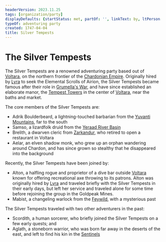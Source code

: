 ```yaml
---
headerVersion: 2023.11.25
tags: [organization/party]
displayDefaults: {startStatus: met, partOf: '', linkText: by, ltPerson: by}
typeOf: adventuring party
created: 1747-04-04
title: Silver Tempests
---
```

# The Silver Tempests

The Silver Tempests are a renowned adventuring party based out of [Voltara](<../../../gazetteer/west-coast/chardonian-empire/northern-frontier/voltara.md>), on the northern frontier of the [Chardonian Empire](<../../../gazetteer/west-coast/chardonian-empire/chardonian-empire.md>). Originally hired by [Lyra](<../../chardonians/lyra.md>) to seek the Elemental Scrolls of Airion, the Silver Tempests became famous after their role in [Grumella's War](<../../../events/1700s/grumella-s-war.md>), and have since established an elaborate manor, the [Tempest Towers](<../../../campaigns/great-library/tempest-towers.md>) in the center of [Voltara](<../../../gazetteer/west-coast/chardonian-empire/northern-frontier/voltara.md>), near the baths and market. 

The core members of the Silver Tempests are:
- Adrik Boulderbeard, a lightning-touched barbarian from the [Yuvanti Mountains](<../../../gazetteer/greater-dunmar/yuvanti-mountains.md>), far to the south
- Samso, a lizardfolk druid from the [Yeraad River Basin](<../../../gazetteer/west-coast/yeraad-river-basin.md>)
- Brelith, a dwarven cleric from [Zarkandur](<../../../gazetteer/sentinel-range/dwarven-kingdoms/zarkandur.md>), who retired to open a restaurant in Voltara
- Aelar, an elven shadow monk, who grew up an orphan wandering around Chardon, and has since grown so stealthy that he disappeared into the background

Recently, the Silver Tempests have been joined by:
- Alton, a halfling rogue and proprietor of a dive bar outside [Voltara](<../../../gazetteer/west-coast/chardonian-empire/northern-frontier/voltara.md>) known for offering recreational axe throwing to its patrons. Alton was originally hired by [Lyra](<../../chardonians/lyra.md>) and traveled briefly with the Silver Tempests in their early days, but left her service and traveled alone for some time before rejoining the group in the Goldpeak Mines.
- Mabist, a changeling warlock from the [Feywild](<../../../cosmology/multiverse/echo-realms/feywild/feywild.md>), with a mysterious past

The Silver Tempests traveled with two other adventurers in the past:
- Scordith, a human sorcerer, who briefly joined the Silver Tempests on a few early quests; and
- Aglath, a stoneborn warrior, who was born far away in the deserts of the east, and left to find his kin in the [Sentinels](<../../../gazetteer/sentinel-range/sentinel-range.md>)

